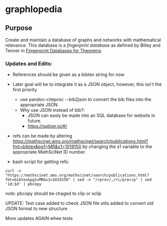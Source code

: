# graphlopedia
## Purpose
Create and maintain a database of graphs and networks with mathematical relevance. This database is a *fingerprint database* as defined by Billey and Tenner in <a href="https://sites.math.washington.edu/~billey/papers/fingerprints.pdf"> Fingerprint Databases for Theorems </a>

### Updates and Edits:
* References should be given as a bibtex string for now
* Later goal will be to integrate it as a JSON object, however, this isn't the first priority
  * use pandoc-citeproc --bib2json to convert the bib files into the appropriate JSON
  * Why use JSON instead of bib?:
    - JSON can easly be made into an SQL database for website in future.
    - https://sqlizer.io/#/

* refs can be made by altering https://mathscinet.ams.org/mathscinet/search/publications.html?fmt=bibtex&pg1=MR&s1=1019150 by changing the s1 variable to the appropriate MathSciNet ID number.

* bash script for getting refs: 

~~~~
curl -s "https://mathscinet.ams.org/mathscinet/search/publications.html?fmt=bibtex&pg1=MR&s1=1019150" | sed -n "/<pre>/,/<\/pre>/p" | sed '1d;$d' | pbcopy
~~~~

note: pbcopy should be chaged to clip or xclip

UPDATE:
Test case added to check JSON file
utils added to convert old JSON format to new structure

More updates AGAIN whee tests